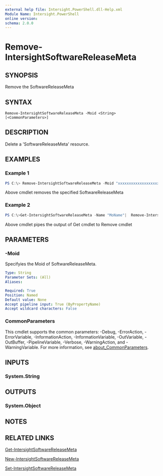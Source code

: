 ```yaml
---
external help file: Intersight.PowerShell.dll-Help.xml
Module Name: Intersight.PowerShell
online version:
schema: 2.0.0
---
```


# Remove-IntersightSoftwareReleaseMeta

## SYNOPSIS
Remove the SoftwareReleaseMeta

## SYNTAX

```
Remove-IntersightSoftwareReleaseMeta -Moid <String> [<CommonParameters>]
```

## DESCRIPTION
Delete a &apos;SoftwareReleaseMeta&apos; resource.

## EXAMPLES

### Example 1
```powershell
PS C:\> Remove-IntersightSoftwareReleaseMeta -Moid "xxxxxxxxxxxxxxxxxxxxxxxxxxx"
```
Above cmdlet removes the specified SoftwareReleaseMeta 

### Example 2
```powershell
PS C:\>Get-IntersightSoftwareReleaseMeta -Name "MoName"|  Remove-IntersightSoftwareReleaseMeta
```
Above cmdlet pipes the output of Get cmdlet to Remove cmdlet

## PARAMETERS

### -Moid
Specifyies the Moid of SoftwareReleaseMeta.

```yaml
Type: String
Parameter Sets: (All)
Aliases:

Required: True
Position: Named
Default value: None
Accept pipeline input: True (ByPropertyName)
Accept wildcard characters: False
```

### CommonParameters
This cmdlet supports the common parameters: -Debug, -ErrorAction, -ErrorVariable, -InformationAction, -InformationVariable, -OutVariable, -OutBuffer, -PipelineVariable, -Verbose, -WarningAction, and -WarningVariable. For more information, see [about_CommonParameters](http://go.microsoft.com/fwlink/?LinkID=113216).

## INPUTS

### System.String

## OUTPUTS

### System.Object
## NOTES

## RELATED LINKS

[Get-IntersightSoftwareReleaseMeta](./Get-IntersightSoftwareReleaseMeta.md)

[New-IntersightSoftwareReleaseMeta](./New-IntersightSoftwareReleaseMeta.md)

[Set-IntersightSoftwareReleaseMeta](./Set-IntersightSoftwareReleaseMeta.md)

